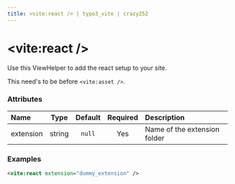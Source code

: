 ```yaml
---
title: <vite:react /> | typo3_vite | crazy252
---
```


# <vite:react />

Use this ViewHelper to add the react setup to your site.

This need's to be before `<vite:asset />`.

### Attributes

| Name | Type | Default | Required | Description |
|:-----|:----:|:-------:|:--------:|:------------|
| extension | string | `null` | Yes | Name of the extension folder |

### Examples

```xml
<vite:react extension="dummy_extension" />
```